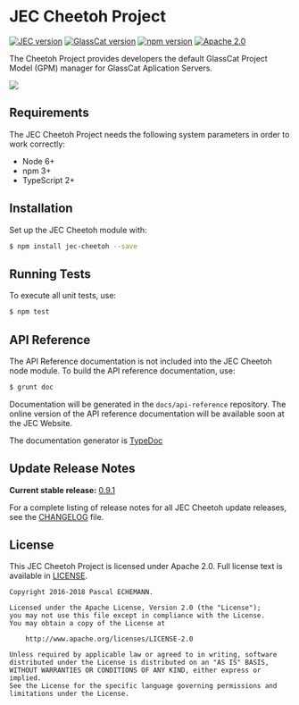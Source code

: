 # JEC Cheetoh Project

[![JEC version](https://img.shields.io/badge/JEC-1.0-%23ba00ff.svg)](http://jecproject.org)
[![GlassCat version](https://img.shields.io/badge/GlassCat-1.0-%230a50ff.svg)](http://jecproject.org)
[![npm version](https://badge.fury.io/js/jec-cheetoh.svg)](https://www.npmjs.com/package/jec-cheetoh)
[![Apache 2.0](https://img.shields.io/hexpm/l/plug.svg)](https://www.apache.org/licenses/LICENSE-2.0)

The Cheetoh Project provides developers the default GlassCat Project Model (GPM) manager for GlassCat Aplication Servers.

[![][jec-logo]][jec-url]

## Requirements

The JEC Cheetoh Project needs the following system parameters in order to work correctly:

- Node 6+
- npm 3+
- TypeScript 2+

## Installation

Set up the JEC Cheetoh module with:

```bash
$ npm install jec-cheetoh --save
```

## Running Tests

To execute all unit tests, use:

```bash
$ npm test
```

## API Reference

The API Reference documentation is not included into the JEC Cheetoh node module. To build the API reference documentation, use:

```bash
$ grunt doc
```

Documentation will be generated in the `docs/api-reference` repository.
The online version of the  API reference documentation will be available soon at the JEC Website.

The documentation generator is [TypeDoc](http://typedoc.org/)

## Update Release Notes

**Current stable release:** [0.9.1](CHANGELOG.md#jec-cheetoh-0.9.1)
 
For a complete listing of release notes for all JEC Cheetoh update releases, see the [CHANGELOG](CHANGELOG.md) file. 

## License
This JEC Cheetoh Project is licensed under Apache 2.0. Full license text is available in [LICENSE](LICENSE).

```
Copyright 2016-2018 Pascal ECHEMANN.

Licensed under the Apache License, Version 2.0 (the "License");
you may not use this file except in compliance with the License.
You may obtain a copy of the License at

    http://www.apache.org/licenses/LICENSE-2.0

Unless required by applicable law or agreed to in writing, software
distributed under the License is distributed on an "AS IS" BASIS,
WITHOUT WARRANTIES OR CONDITIONS OF ANY KIND, either express or implied.
See the License for the specific language governing permissions and
limitations under the License.
```

[jec-url]: http://jecproject.org
[jec-logo]: https://raw.githubusercontent.com/jec-project/JEC/master/assets/jec-logos/jec-logo.png